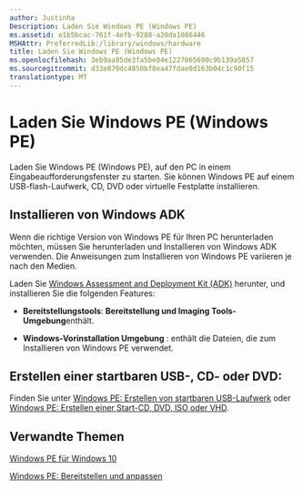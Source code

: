 ```yaml
---
author: Justinha
Description: Laden Sie Windows PE (Windows PE)
ms.assetid: e1b5bcac-761f-4efb-9288-a20da1086446
MSHAttr: PreferredLib:/library/windows/hardware
title: Laden Sie Windows PE (Windows PE)
ms.openlocfilehash: 3eb9aa85de3fa5be04e1227065690c9b139a5857
ms.sourcegitcommit: d33e870dc4850bf0ea47fdae0d163b04c1c90f15
translationtype: MT
---
```

# <a name="download-winpe-windows-pe"></a>Laden Sie Windows PE (Windows PE)


Laden Sie Windows PE (Windows PE), auf den PC in einem Eingabeaufforderungsfenster zu starten. Sie können Windows PE auf einem USB-flash-Laufwerk, CD, DVD oder virtuelle Festplatte installieren.

## <a name="span-idinstallthewindowsadkspanspan-idinstallthewindowsadkspanspan-idinstallthewindowsadkspaninstall-the-windows-adk"></a><span id="Install_the_Windows_ADK"></span><span id="install_the_windows_adk"></span><span id="INSTALL_THE_WINDOWS_ADK"></span>Installieren von Windows ADK


Wenn die richtige Version von Windows PE für Ihren PC herunterladen möchten, müssen Sie herunterladen und Installieren von Windows ADK verwenden. Die Anweisungen zum Installieren von Windows PE variieren je nach den Medien.

Laden Sie [Windows Assessment and Deployment Kit (ADK)](http://go.microsoft.com/fwlink/?LinkId=526803) herunter, und installieren Sie die folgenden Features:

-   **Bereitstellungstools**: **Bereitstellung und Imaging Tools-Umgebung**enthält.

-   **Windows-Vorinstallation Umgebung** : enthält die Dateien, die zum Installieren von Windows PE verwendet.

## <a name="span-idcreateabootableusbcdordvdspanspan-idcreateabootableusbcdordvdspanspan-idcreateabootableusbcdordvdspancreate-a-bootable-usb-cd-or-dvd"></a><span id="Create_a_bootable_USB__CD__or_DVD_"></span><span id="create_a_bootable_usb__cd__or_dvd_"></span><span id="CREATE_A_BOOTABLE_USB__CD__OR_DVD_"></span>Erstellen einer startbaren USB-, CD- oder DVD:


Finden Sie unter [Windows PE: Erstellen von startbaren USB-Laufwerk](winpe-create-usb-bootable-drive.md) oder [Windows PE: Erstellen einer Start-CD, DVD, ISO oder VHD](winpe-create-a-boot-cd-dvd-iso-or-vhd.md).

## <a name="span-idrelatedtopicsspanrelated-topics"></a><span id="related_topics"></span>Verwandte Themen


[Windows PE für Windows 10](winpe-intro.md)

[Windows PE: Bereitstellen und anpassen](winpe-mount-and-customize.md)

 

 







